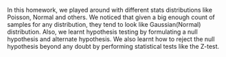 In this homework, we played around with different stats distributions like Poisson, Normal and others. We noticed that given a big enough count of samples for any distribution, they tend to look like Gaussian(Normal) distribution.
Also, we learnt hypothesis testing by formulating a null hypothesis and alternate hypothesis. 
We also learnt how to reject the null hypothesis beyond any doubt by performing statistical tests like the Z-test.
